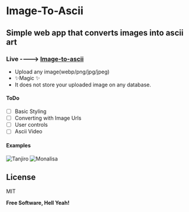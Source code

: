 # Image-To-Ascii
## Simple web app that converts images into ascii art 

### Live ----> [Image-to-ascii](https://nitch193.github.io/Image-to-Ascii/)

- Upload any image(webp/png/jpg/jpeg)
- ✨Magic ✨
- It does not store your uploaded image on any database.

#### ToDo
- [ ] Basic Styling
- [ ] Converting with Image Urls
- [ ] User controls
- [ ] Ascii Video

#### Examples
![Tanjiro](https://user-images.githubusercontent.com/42943921/111051040-4a26db80-8476-11eb-8250-bd1ad99e5265.png)
![Monalisa](https://i.ibb.co/dMmfSSn/download-2.png)


## License

MIT

**Free Software, Hell Yeah!**
